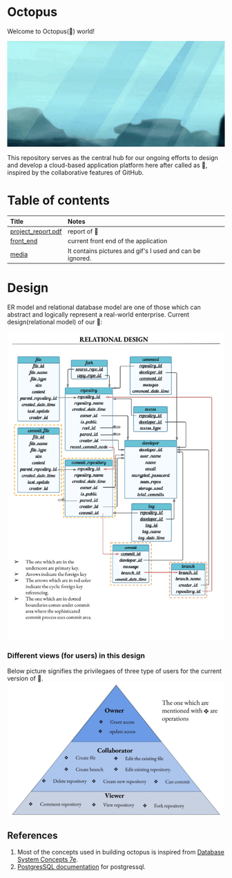 # Octopus

Welcome to Octopus(🐙) world! <br/>

<p align="center">
  <img src="media/octopus_swimming.gif" />
</p>

This repository serves as the central hub for our ongoing efforts to design and develop a cloud-based application platform here after called as 🐙, inspired by the collaborative features of GitHub. <br/>

# Table of contents
| Title | Notes |
|:------|:-------|
| [project_report.pdf](project_report.pdf) | report of 🐙 |
| [front_end](front_end) | current front end of the application |
| [media](media/) | It contains pictures and gif's I used and can be ignored. |

# Design

ER model and relational database model are one of those which can abstract and logically represent a real-world enterprise. Current design(relational model) of our 🐙:  

![media/relational_model.jpg](media/relational_model.jpg)

### Different views (for users) in this design
Below picture signifies the privilegaes of three type of users for the current version of 🐙.  
![media/views.jpg](media/views.jpg)


## References 

1) Most of the concepts used in building octopus is inspired from [Database System Concepts 7e](https://db-book.com/).
2) [PostgresSQL documentation](https://www.postgresql.org/docs/current/index.html) for postgressql.
